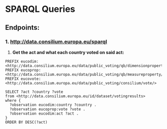 # SPARQL Queries

## Endpoints:
### 1. http://data.consilium.europa.eu/sparql
  1. **Get the act and what each country voted on said act:**

```
PREFIX eucodim: <http://data.consilium.europa.eu/data/public_voting/qb/dimensionproperty/>
PREFIX eucoprop: <http://data.consilium.europa.eu/data/public_voting/qb/measureproperty/>
PREFIX eucovote: <http://data.consilium.europa.eu/data/public_voting/consilium/vote/>

SELECT ?act ?country ?vote
from <http://data.consilium.europa.eu/id/dataset/votingresults>
where {
  ?observation eucodim:country ?country .
  ?observation eucoprop:vote ?vote .
  ?observation eucodim:act ?act .
}
ORDER BY DESC(?act)
```
